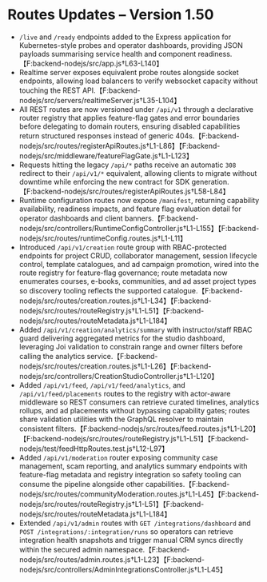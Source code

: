 # Routes Updates – Version 1.50

- `/live` and `/ready` endpoints added to the Express application for Kubernetes-style probes and operator dashboards, providing JSON payloads summarising service health and component readiness.【F:backend-nodejs/src/app.js†L63-L140】
- Realtime server exposes equivalent probe routes alongside socket endpoints, allowing load balancers to verify websocket capacity without touching the REST API.【F:backend-nodejs/src/servers/realtimeServer.js†L35-L104】
- All REST routes are now versioned under `/api/v1` through a declarative router registry that applies feature-flag gates and error boundaries before delegating to domain routers, ensuring disabled capabilities return structured responses instead of generic 404s.【F:backend-nodejs/src/routes/registerApiRoutes.js†L1-L86】【F:backend-nodejs/src/middleware/featureFlagGate.js†L1-L123】
- Requests hitting the legacy `/api/*` paths receive an automatic `308` redirect to their `/api/v1/*` equivalent, allowing clients to migrate without downtime while enforcing the new contract for SDK generation.【F:backend-nodejs/src/routes/registerApiRoutes.js†L58-L84】
- Runtime configuration routes now expose `/manifest`, returning capability availability, readiness impacts, and feature flag evaluation detail for operator dashboards and client banners.【F:backend-nodejs/src/controllers/RuntimeConfigController.js†L1-L155】【F:backend-nodejs/src/routes/runtimeConfig.routes.js†L1-L11】
- Introduced `/api/v1/creation` route group with RBAC-protected endpoints for project CRUD, collaborator management, session lifecycle control, template catalogues, and ad campaign promotion, wired into the route registry for feature-flag governance; route metadata now enumerates courses, e-books, communities, and ad asset project types so discovery tooling reflects the supported catalogue.【F:backend-nodejs/src/routes/creation.routes.js†L1-L34】【F:backend-nodejs/src/routes/routeRegistry.js†L1-L51】【F:backend-nodejs/src/routes/routeMetadata.js†L1-L184】
- Added `/api/v1/creation/analytics/summary` with instructor/staff RBAC guard delivering aggregated metrics for the studio dashboard, leveraging Joi validation to constrain range and owner filters before calling the analytics service.【F:backend-nodejs/src/routes/creation.routes.js†L1-L26】【F:backend-nodejs/src/controllers/CreationStudioController.js†L1-L120】
- Added `/api/v1/feed`, `/api/v1/feed/analytics`, and `/api/v1/feed/placements` routes to the registry with actor-aware middleware so REST consumers can retrieve curated timelines, analytics rollups, and ad placements without bypassing capability gates; routes share validation utilities with the GraphQL resolver to maintain consistent filters.【F:backend-nodejs/src/routes/feed.routes.js†L1-L20】【F:backend-nodejs/src/routes/routeRegistry.js†L1-L51】【F:backend-nodejs/test/feedHttpRoutes.test.js†L12-L97】
- Added `/api/v1/moderation` router exposing community case management, scam reporting, and analytics summary endpoints with feature-flag metadata and registry integration so safety tooling can consume the pipeline alongside other capabilities.【F:backend-nodejs/src/routes/communityModeration.routes.js†L1-L45】【F:backend-nodejs/src/routes/routeRegistry.js†L1-L51】【F:backend-nodejs/src/routes/routeMetadata.js†L1-L184】
- Extended `/api/v1/admin` routes with `GET /integrations/dashboard` and `POST /integrations/:integration/runs` so operators can retrieve integration health snapshots and trigger manual CRM syncs directly within the secured admin namespace.【F:backend-nodejs/src/routes/admin.routes.js†L1-L23】【F:backend-nodejs/src/controllers/AdminIntegrationsController.js†L1-L45】

